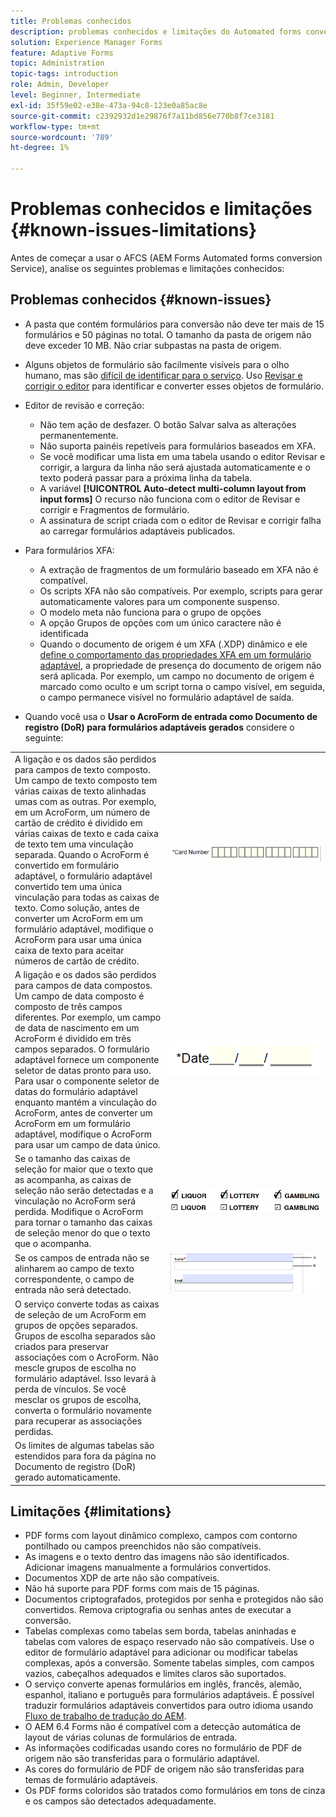 ```yaml
---
title: Problemas conhecidos
description: problemas conhecidos e limitações do Automated forms conversion Service (AFCS)
solution: Experience Manager Forms
feature: Adaptive Forms
topic: Administration
topic-tags: introduction
role: Admin, Developer
level: Beginner, Intermediate
exl-id: 35f59e02-e38e-473a-94c8-123e0a85ac8e
source-git-commit: c2392932d1e29876f7a11bd856e770b8f7ce3181
workflow-type: tm+mt
source-wordcount: '789'
ht-degree: 1%

---
```


# Problemas conhecidos e limitações {#known-issues-limitations}

Antes de começar a usar o AFCS (AEM Forms Automated forms conversion Service), analise os seguintes problemas e limitações conhecidos:

## Problemas conhecidos {#known-issues}

* A pasta que contém formulários para conversão não deve ter mais de 15 formulários e 50 páginas no total. O tamanho da pasta de origem não deve exceder 10 MB. Não criar subpastas na pasta de origem.
* Alguns objetos de formulário são facilmente visíveis para o olho humano, mas são [difícil de identificar para o serviço](styles-and-pattern-considerations-and-best-practices.md). Uso [Revisar e corrigir o editor](review-correct-ui-edited.md) para identificar e converter esses objetos de formulário.
* Editor de revisão e correção:

   * Não tem ação de desfazer. O botão Salvar salva as alterações permanentemente.
   * Não suporta painéis repetíveis para formulários baseados em XFA.
   * Se você modificar uma lista em uma tabela usando o editor Revisar e corrigir, a largura da linha não será ajustada automaticamente e o texto poderá passar para a próxima linha da tabela.
   * A variável **[!UICONTROL Auto-detect multi-column layout from input forms]** O recurso não funciona com o editor de Revisar e corrigir e Fragmentos de formulário.
   * A assinatura de script criada com o editor de Revisar e corrigir falha ao carregar formulários adaptáveis publicados.


* Para formulários XFA:
   * A extração de fragmentos de um formulário baseado em XFA não é compatível.
   * Os scripts XFA não são compatíveis. Por exemplo, scripts para gerar automaticamente valores para um componente suspenso.
   * O modelo meta não funciona para o grupo de opções
   * A opção Grupos de opções com um único caractere não é identificada
   * Quando o documento de origem é um XFA (.XDP) dinâmico e ele [define o comportamento das propriedades XFA em um formulário adaptável](https://helpx.adobe.com/experience-manager/6-5/forms/using/xfa-api-supported-in-adaptive-form.html#supportedxfaelementsandtheirmappinginadaptiveformsbr), a propriedade de presença do documento de origem não será aplicada. Por exemplo, um campo no documento de origem é marcado como oculto e um script torna o campo visível, em seguida, o campo permanece visível no formulário adaptável de saída.

* Quando você usa o **Usar o AcroForm de entrada como Documento de registro (DoR) para formulários adaptáveis gerados** considere o seguinte:

<table>
    <tr>
        <td>A ligação e os dados são perdidos para campos de texto composto. Um campo de texto composto tem várias caixas de texto alinhadas umas com as outras. Por exemplo, em um AcroForm, um número de cartão de crédito é dividido em várias caixas de texto e cada caixa de texto tem uma vinculação separada. Quando o AcroForm é convertido em formulário adaptável, o formulário adaptável convertido tem uma única vinculação para todas as caixas de texto. Como solução, antes de converter um AcroForm em um formulário adaptável, modifique o AcroForm para usar uma única caixa de texto para aceitar números de cartão de crédito.</td>
        <td><img  src="assets/creditCard_Composite.png"/>                                                            </td>
    </tr>
    <tr>
        <td>A ligação e os dados são perdidos para campos de data compostos. Um campo de data composto é composto de três campos diferentes. Por exemplo, um campo de data de nascimento em um AcroForm é dividido em três campos separados. O formulário adaptável fornece um componente seletor de datas pronto para uso. Para usar o componente seletor de datas do formulário adaptável enquanto mantém a vinculação do AcroForm, antes de converter um AcroForm em um formulário adaptável, modifique o AcroForm para usar um campo de data único.</td>
        <td><img  src="assets/CompositeDateField.png"/></td>
    </tr>
    <tr>
        <td>Se o tamanho das caixas de seleção for maior que o texto que as acompanha, as caixas de seleção não serão detectadas e a vinculação no AcroForm será perdida. Modifique o AcroForm para tornar o tamanho das caixas de seleção menor do que o texto que o acompanha.</td>
        <td><img  src="assets/large-text-box.png"/><br/><img  src="assets/small-text-box.png"/></td>
    </tr>
    <tr>
        <td>Se os campos de entrada não se alinharem ao campo de texto correspondente, o campo de entrada não será detectado.  </td>
        <td><img  src="assets/non-alingned-fields.png"/></td>
    </tr>
    <tr >
        <td>O serviço converte todas as caixas de seleção de um AcroForm em grupos de opções separados. Grupos de escolha separados são criados para preservar associações com o AcroForm. Não mescle grupos de escolha no formulário adaptável. Isso levará à perda de vínculos. Se você mesclar os grupos de escolha, converta o formulário novamente para recuperar as associações perdidas. </td>
        <td></td>
    </tr>
    <tr >
        <td>Os limites de algumas tabelas são estendidos para fora da página no Documento de registro (DoR) gerado automaticamente. </td>
        <td></td>
    </tr>
</table>

## Limitações {#limitations}

* PDF forms com layout dinâmico complexo, campos com contorno pontilhado ou campos preenchidos não são compatíveis.
* As imagens e o texto dentro das imagens não são identificados. Adicionar imagens manualmente a formulários convertidos.
* Documentos XDP de arte não são compatíveis.
* Não há suporte para PDF forms com mais de 15 páginas.
* Documentos criptografados, protegidos por senha e protegidos não são convertidos. Remova criptografia ou senhas antes de executar a conversão.
* Tabelas complexas como tabelas sem borda, tabelas aninhadas e tabelas com valores de espaço reservado não são compatíveis. Use o editor de formulário adaptável para adicionar ou modificar tabelas complexas, após a conversão. Somente tabelas simples, com campos vazios, cabeçalhos adequados e limites claros são suportados.
* O serviço converte apenas formulários em inglês, francês, alemão, espanhol, italiano e português para formulários adaptáveis. É possível traduzir formulários adaptáveis convertidos para outro idioma usando [Fluxo de trabalho de tradução do AEM](https://helpx.adobe.com/br/experience-manager/6-5/forms/using/using-aem-translation-workflow-to-localize-adaptive-forms.html).
* O AEM 6.4 Forms não é compatível com a detecção automática de layout de várias colunas de formulários de entrada.
* As informações codificadas usando cores no formulário de PDF de origem não são transferidas para o formulário adaptável.
* As cores do formulário de PDF de origem não são transferidas para temas de formulário adaptáveis.
* Os PDF forms coloridos são tratados como formulários em tons de cinza e os campos são detectados adequadamente.
